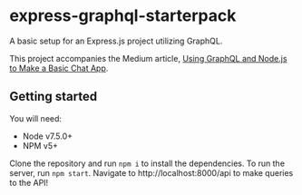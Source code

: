# express-graphql-starterpack

A basic setup for an Express.js project utilizing GraphQL.

This project accompanies the Medium article, [Using GraphQL and Node.js to Make a Basic Chat App](https://medium.com/@mr.burkes/using-graphql-and-node-js-to-make-a-basic-chat-app-1ed2e6a7a6d3).

## Getting started

You will need:
* Node v7.5.0+
* NPM v5+

Clone the repository and run `npm i` to install the dependencies. To run the server, run
`npm start`. Navigate to http://localhost:8000/api to make queries to the API!
